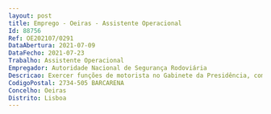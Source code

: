 ```yaml
--- 
layout: post
title: Emprego - Oeiras - Assistente Operacional
Id: 88756
Ref: OE202107/0291
DataAbertura: 2021-07-09
DataFecho: 2021-07-23
Trabalho: Assistente Operacional
Empregador: Autoridade Nacional de Segurança Rodoviária
Descricao: Exercer funções de motorista no Gabinete da Presidência, com a inerência da disponibilidade de horário Cuidar da manutenção das viaturas que lhe forem confiadas Receber entregar expediente ou encomendas Participação de anomalias verificadas nas viaturas Responsável pelos equipamentos sob a sua guarda e a sua correta utilização.
CodigoPostal: 2734-505 BARCARENA
Concelho: Oeiras
Distrito: Lisboa
--- 
```

